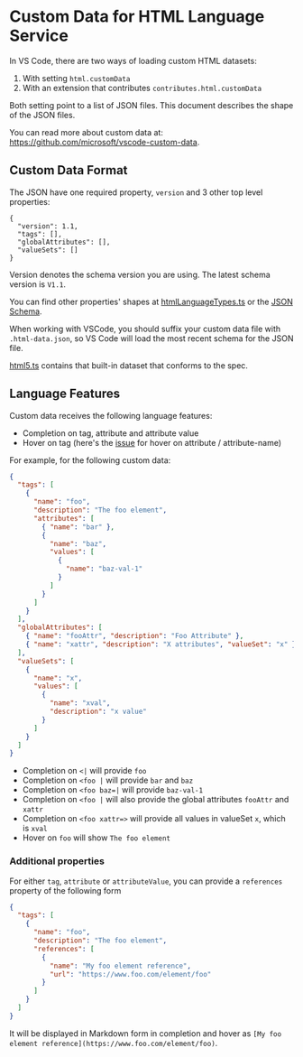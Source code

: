 # Custom Data for HTML Language Service

In VS Code, there are two ways of loading custom HTML datasets:

1. With setting `html.customData`
2. With an extension that contributes `contributes.html.customData`

Both setting point to a list of JSON files. This document describes the shape of the JSON files.

You can read more about custom data at: https://github.com/microsoft/vscode-custom-data.

## Custom Data Format

The JSON have one required property, `version` and 3 other top level properties:

```jsonc
{
  "version": 1.1,
  "tags": [],
  "globalAttributes": [],
  "valueSets": []
}
```

Version denotes the schema version you are using. The latest schema version is `V1.1`.

You can find other properties' shapes at [htmlLanguageTypes.ts](../src/htmlLanguageTypes.ts) or the [JSON Schema](./customData.schema.json).

When working with VSCode, you should suffix your custom data file with `.html-data.json`, so VS Code will load the most recent schema for the JSON file.

[html5.ts](../src/languageFacts/data/webCustomData.ts) contains that built-in dataset that conforms to the spec.

## Language Features

Custom data receives the following language features:

- Completion on tag, attribute and attribute value
- Hover on tag (here's the [issue](https://github.com/Microsoft/vscode-html-languageservice/issues/47) for hover on attribute / attribute-name)

For example, for the following custom data:

```json
{
  "tags": [
    {
      "name": "foo",
      "description": "The foo element",
      "attributes": [
        { "name": "bar" },
        {
          "name": "baz",
          "values": [
            {
              "name": "baz-val-1"
            }
          ]
        }
      ]
    }
  ],
  "globalAttributes": [
    { "name": "fooAttr", "description": "Foo Attribute" },
    { "name": "xattr", "description": "X attributes", "valueSet": "x" }
  ],
  "valueSets": [
    {
      "name": "x",
      "values": [
        {
          "name": "xval",
          "description": "x value"
        }
      ]
    }
  ]
}
```

- Completion on `<|` will provide `foo`
- Completion on `<foo |` will provide `bar` and `baz`
- Completion on `<foo baz=|` will provide `baz-val-1`
- Completion on `<foo |` will also provide the global attributes `fooAttr` and `xattr`
- Completion on `<foo xattr=>` will provide all values in valueSet `x`, which is `xval`
- Hover on `foo` will show `The foo element`

### Additional properties

For either `tag`, `attribute` or `attributeValue`, you can provide a `references` property of the following form

```json
{
  "tags": [
    {
      "name": "foo",
      "description": "The foo element",
      "references": [
        {
          "name": "My foo element reference",
          "url": "https://www.foo.com/element/foo"
        }
      ]
    }
  ]
}
```

It will be displayed in Markdown form in completion and hover as `[My foo element reference](https://www.foo.com/element/foo)`.
